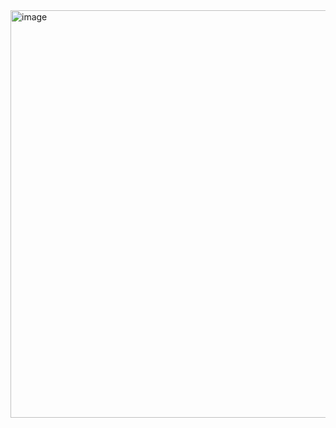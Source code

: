<img width="1856" height="652" alt="image" src="https://github.com/user-attachments/assets/92e14f68-b89e-4b97-8ef3-3e862e99d4c8" />
